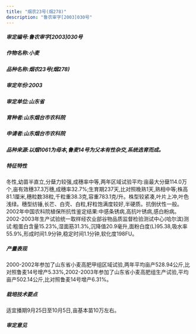 ```yaml
---
title: "烟农23号(烟278)"
description: "鲁农审字[2003]030号"
---
```

##### 审定编号:鲁农审字[2003]030号

##### 作物名称:小麦

##### 品种名称:烟农23号(烟278)

##### 审定年份:2003

##### 审定单位:山东省

##### 育种者:山东烟台市农科院

##### 申请者:山东烟台市农科院

##### 品种来源:以烟1061为母本,鲁麦14号为父本有性杂交,系统选育而成。

##### 特征特性
冬性,幼苗半直立,分蘖力较强,成穗率中等,两年区域试验平均:亩最大分蘖114.0万个,亩有效穗37.3万穗,成穗率32.7%;生育期237天,比对照晚熟1天,熟相中等;株高81.1厘米,穗粒数38粒,千粒重38.3克,容重783.1克/升。株型较紧凑,叶片上冲,叶色浅绿。穗型纺锤,长芒、白壳、白粒,籽粒饱满度较好,半硬质。抗倒伏性一般。2002年中国农科院植保所抗性鉴定结果:中感条锈病,高抗叶锈病,感白粉病。2002-2003年生产试验统一取样经农业部谷物品质监督检验测试中心(哈尔滨)测试:粗蛋白含量15.23%,湿面筋31.3%,沉降值20.9毫升,面粉白度(L)95.38,吸水率55.9%,形成时间1.9分钟,稳定时间1.1分钟,软化度198FU。

##### 产量表现
2000-2002年参加了山东省小麦高肥甲组区域试验,两年平均亩产528.94公斤,比对照鲁麦14号增产5.33%,2002-2003年参加了山东省小麦高肥组生产试验,平均亩产502.14公斤,比对照鲁麦14号增产6.31%。

##### 栽培技术要点
适宜播期9月25日至10月5日,亩基本苗10万左右。

##### 审定意见

